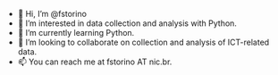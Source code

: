 - 👋 Hi, I’m @fstorino
- 👀 I’m interested in data collection and analysis with Python.
- 🌱 I’m currently learning Python.
- 💞️ I’m looking to collaborate on collection and analysis of ICT-related data.
- 📫 You can reach me at fstorino AT nic.br.
